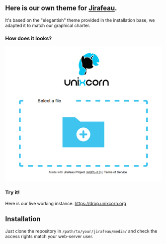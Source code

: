## Here is our own theme for [Jirafeau](https://gitlab.com/mojo42/Jirafeau).

It's based on the "elegantish" theme provided in the installation base, we adapted it to match our graphical charter.

### How does it looks?
![screenshot](scrot.png)

### Try it!
Here is our live working instance: https://drop.unixcorn.org

## Installation
Just clone the repository in `/path/to/your/jirafeau/media/` and check the access rights match your web-server user.
